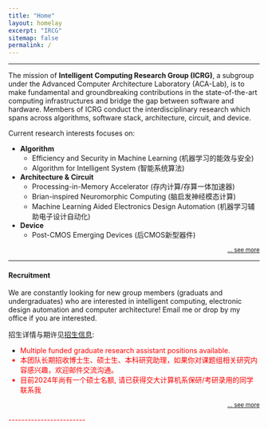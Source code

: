 ```yaml
---
title: "Home"
layout: homelay
excerpt: "IRCG"
sitemap: false
permalink: /
---
```


------------------------
<!-- ### About the Group -->

The mission of __Intelligent Computing Research Group (ICRG)__, a subgroup under the Advanced Computer Architecture Laboratory (ACA-Lab), is to make fundamental and groundbreaking contributions in the state-of-the-art computing infrastructures and bridge the gap between software and hardware. Members of ICRG conduct the interdisciplinary research which spans across algorithms, software stack, architecture, circuit, and device.



Current research interests focuses on:
- **Algorithm**
    * Efficiency and Security in Machine Learning (机器学习的能效与安全)
    * Algorithm for Intelligent System (智能系统算法)
- **Architecture & Circuit**
    * Processing-in-Memory Accelerator (存内计算/存算一体加速器)
    * Brian-inspired Neuromorphic Computing (脑启发神经模态计算)
    * Machine Learning Aided Electronics Design Automation (机器学习辅助电子设计自动化)
- **Device**
    * Post-CMOS Emerging Devices (后CMOS新型器件)


<p align="right">
<small><a href="{{ site.url }}{{ site.baseurl }}/research"> ... see more</a></small>
</p>

------
#### Recruitment 
We are constantly looking for new group members (graduats and undergraduates) who are interested in intelligent computing, electronic design automation and computer architecture! Email me or drop by my office if you are interested.

招生详情与期许见<a href="{{ site.url }}{{ site.baseurl }}/vacancies">招生信息</a>:
- <font color=red>Multiple funded graduate research assistant positions available. 
- 本团队长期招收博士生、硕士生、本科研究助理，如果你对课题组相关研究内容感兴趣，欢迎邮件交流沟通。
- 目前2024年尚有一个硕士名额, 请已获得交大计算机系保研/考研录用的同学联系我

<p align="right">
<small><a href="{{ site.url }}{{ site.baseurl }}/vacancies"> ... see more</a></small>
</p>
------------------------